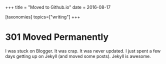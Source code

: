 +++
title = "Moved to Github.io"
date = 2016-08-17

[taxonomies]
topics=["writing"]
+++

# 301 Moved Permanently

I was stuck on Blogger. It was crap. It was never updated. I just spent a few
days getting up on Jekyll (and moved some posts). Jekyll is awesome.
